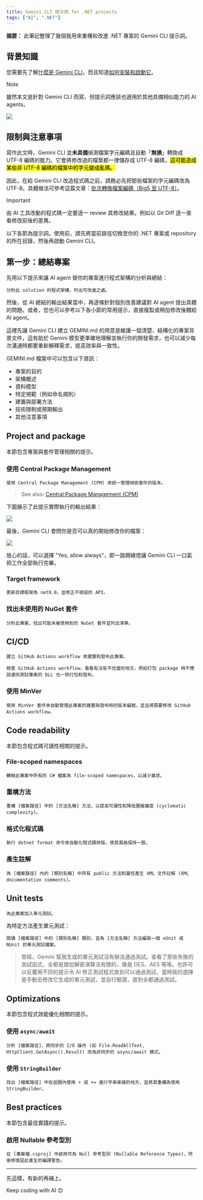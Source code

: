```yaml
---
title: Gemini CLI 提示詞 for .NET projects
tags: ["AI", ".NET"]
---
```


**摘要：** 此筆記整理了幾個我用來重構和改進 .NET 專案的 Gemini CLI 提示詞。

## 背景知識

您需要先了解[什麼是 Gemini CLI](https://blog.google/intl/zh-tw/products/cloud/gemini-cli-your-open-source-ai-agent/)，而且知道[如何安裝和啟動它](https://github.com/google-gemini/gemini-cli?tab=readme-ov-file#quickstart)。

> [!NOTE]
> 雖然本文是針對 Gemini CLI 而寫，但提示詞應該也適用於其他具備相似能力的 AI agents。

![](images/ip-man.png#center)

## 限制與注意事項

寫作此文時，Gemini CLI 並**未具備**偵測檔案字元編碼且自動「**無損**」轉換成 UTF-8 編碼的能力。它會將修改過的檔案都一律儲存成 UTF-8 編碼，<mark>這可能造成某些非 UTF-8 編碼的檔案中的字元變成亂碼。</mark>

因此，在給 Gemini CLI 改造程式碼之前，請務必先把那些檔案的字元編碼改為 UTF-8。具體做法可參考這篇文章：[批次轉換檔案編碼（Big5 至 UTF-8）](https://www.huanlintalk.com/2025/06/batch-convert-file-encoding.html)。

> [!IMPORTANT]
> 由 AI 工具改動的程式碼一定要逐一 review 其修改結果。例如以 Git Diff 逐一查看修改前後的差異。

以下各節為提示詞。使用前，請先將當前路徑切換至你的 .NET 專案或 repository 的所在目錄，然後再啟動 Gemini CLI。

## 第一步：總結專案

先用以下提示來讓 AI agent 替你的專案進行程式架構的分析與總結：

```text
分析此 solution 的程式架構，列出可改進之處。
```

然後，從 AI 總結的輸出結果當中，再逐條針對個別改善建議對 AI agent 提出具體的問題。或者，您也可以參考以下各小節的常用提示，直接複製或稍加修改後餵給 AI agent。

這裡先讓 Gemini CLI 建立 GEMINI.md 的用意是維護一個清楚、結構化的專案背景文件，這有助於 Gemini 模型更準確地理解並執行你的開發需求，也可以減少每次溝通時都要重新解釋需求，提高效率與一致性。

GEMINI.md 檔案中可以包含以下資訊：

- 專案的目的
- 架構概述
- 資料模型
- 特定規範（例如命名規則）
- 建置與部署方法
- 技術限制或預期輸出
- 其他注意事項

## Project and package

本節包含專案與套件管理相關的提示。

### 使用 Central Package Management

```text
使用 Central Package Management (CPM) 來統一管理相依套件的版本。
```

> See also: [Central Package Management (CPM)](https://learn.microsoft.com/en-us/nuget/consume-packages/central-package-management)

下圖展示了此提示實際執行的輸出結果：

![](images/gemini-cli-cpm.png)

最後，Gemini CLI 會問你是否可以真的開始修改你的檔案：

![](images/gemini-cli-cpm-2.png)

放心的話，可以選擇 "Yes, allow always"，即一路開綠燈讓 Gemini CLI 一口氣把工作全部執行完畢。

### Target framework

```text
更新目標框架為 net9.0，並修正不相容的 API。
```

### 找出未使用的 NuGet 套件

```text
分析此專案，找出可能未被使用到的 NuGet 套件並列出清單。
```

## CI/CD

```text
建立 GitHub Actions workflow 來建置和發布此專案。
```

```text
檢查 GitHub Actions workflow，看看有沒有不恰當的地方，例如打包 package 時不應該連同測試專案的 DLL 也一併打包和發布。
```

### 使用 MinVer

```text
使用 MinVer 套件來自動管理此專案的建置與發布時的版本編號，並且視需要修改 GitHub Actions workflow。
```

## Code readability

本節包含程式碼可讀性相關的提示。

### File-scoped namespaces

```text
轉換此專案中所有的 C# 檔案為 file-scoped namespaces，以減少巢狀。
```

### 重構方法

```text
重構 [檔案路徑] 中的 [方法名稱] 方法，以提高可讀性和降低圈複雜度 (cyclomatic complexity)。
```

### 格式化程式碼

```text
執行 dotnet format 命令來自動化程式碼排版，使其風格保持一致。
```

### 產生註解

```text
為 [檔案路徑] 內的 [類別名稱] 中所有 public 方法和屬性產生 XML 文件註解 (XML documentation comments)。
```

## Unit tests

```text
為此專案加入單元測試。
```

為特定方法產生單元測試：

```text
閱讀 [檔案路徑] 中的 [類別名稱] 類別，並為 [方法名稱] 方法編寫一個 xUnit 或 NUnit 的單元測試檔案。
```

> 曾經，Gemini 幫我生成的單元測試沒有辦法通過測試。查看了那些失敗的測試函式，全都是跟加解密演算法有關的，像是 DES、AES 等等。也許可以反覆用不同的提示令 AI 修正測試程式直到可以通過測試，當時我的選擇是手動去修改它生成的單元測試，並自行驗證，直到全都通過測試。

## Optimizations

本節包含程式效能優化相關的提示。

### 使用 `async/await`

```text
分析 [檔案路徑]，將同步的 I/O 操作 (如 File.ReadAllText, HttpClient.GetAsync().Result) 改為非同步的 async/await 模式。
```

### 使用 `StringBuilder`

```text
找出 [檔案路徑] 中在迴圈內使用 + 或 += 進行字串串接的地方，並將其重構為使用 StringBuilder。
```

## Best practices

本節包含最佳實踐的提示。

### 啟用 Nullable 參考型別

```text
在 [專案檔.csproj] 中啟用可為 Null 參考型別 (Nullable Reference Types)，然後修復因此產生的編譯警告。
```

---

先這樣，有新的再補上。

Keep coding with AI 😊
